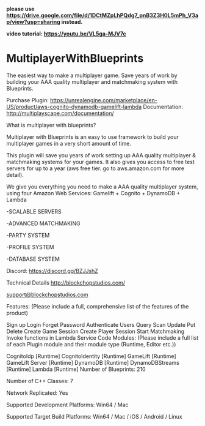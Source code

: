 **please use https://drive.google.com/file/d/1DCtMZpLhPQdg7_pnB3Z3H0L5mPh_V3ap/view?usp=sharing instead.**

**video tutorial: https://youtu.be/VL5ga-MJV7c**

# MultiplayerWithBlueprints
The easiest way to make a multiplayer game. Save years of work by building your AAA quality multiplayer and matchmaking system with Blueprints.

Purchase Plugin: https://unrealengine.com/marketplace/en-US/product/aws-cognito-dynamodb-gamelift-lambda
Documentation: http://multiplayscape.com/documentation/ 

What is multiplayer with blueprints?

Multiplayer with Blueprints is an easy to use framework to build your multiplayer games in a very short amount of time.

This plugin will save you years of work setting up AAA quality multiplayer & matchmaking systems for your games. It also gives you access to free test servers for up to a year (aws free tier. go to aws.amazon.com for more detail).

We give you everything you need to make a AAA quality multiplayer system, using four Amazon Web Services: Gamelift + Cognito + DynamoDB + Lambda

-SCALABLE SERVERS

-ADVANCED MATCHMAKING

-PARTY SYSTEM

-PROFILE SYSTEM

-DATABASE SYSTEM

Discord: https://discord.gg/BZJJshZ

Technical Details
http://blockchopstudios.com/

support@blockchopstudios.com

Features: (Please include a full, comprehensive list of the features of the product)

Sign up
Login
Forget Password
Authenticate Users
Query
Scan
Update
Put
Delete
Create Game Session
Create Player Session
Start Matchmaking
Invoke functions in Lambda Service
Code Modules: (Please include a full list of each Plugin module and their module type (Runtime, Editor etc.))

CognitoIdp [Runtime]
CognitoIdentity [Runtime]
GameLift [Runtime]
GameLift Server [Runtime]
DynamoDB [Runtime]
DynamoDBStreams [Runtime]
Lambda [Runtime]
Number of Blueprints: 210

Number of C++ Classes: 7

Network Replicated: Yes

Supported Development Platforms: Win64 / Mac

Supported Target Build Platforms: Win64 / Mac / iOS / Android / Linux
